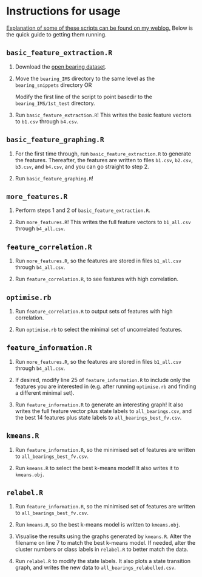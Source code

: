 # Instructions for usage

[Explanation of some of these scripts can be found on my weblog.](http://cowlet.org) Below is the quick guide to getting them running.


## `basic_feature_extraction.R`

1.  Download the [open bearing dataset](http://ti.arc.nasa.gov/c/3/).

2.  Move the `bearing_IMS` directory to the same level as the `bearing_snippets` directory OR
    
    Modify the first line of the script to point basedir to the `bearing_IMS/1st_test` directory.

3.  Run `basic_feature_extraction.R`! This writes the basic feature vectors to `b1.csv` through `b4.csv`.


## `basic_feature_graphing.R`

1.  For the first time through, run `basic_feature_extraction.R` to generate the features. Thereafter, the features are written to files `b1.csv`, `b2.csv`, `b3.csv`, and `b4.csv`, and you can go straight to step 2.

2.  Run `basic_feature_graphing.R`! 


## `more_features.R`

1.  Perform steps 1 and 2 of `basic_feature_extraction.R`.

2.  Run `more_features.R`! This writes the full feature vectors to `b1_all.csv` through `b4_all.csv`.


## `feature_correlation.R`

1.  Run `more_features.R`, so the features are stored in files `b1_all.csv` through `b4_all.csv`.

2.  Run `feature_correlation.R`, to see features with high correlation.

## `optimise.rb`

1.  Run `feature_correlation.R` to output sets of features with high correlation.

2.  Run `optimise.rb` to select the minimal set of uncorrelated features.


## `feature_information.R`

1.  Run `more_features.R`, so the features are stored in files `b1_all.csv` through `b4_all.csv`.

2.  If desired, modify line 25 of `feature_information.R` to include only the features you are interested in (e.g. after running `optimise.rb` and finding a different minimal set).

3.  Run `feature_information.R` to generate an interesting graph! It also writes the full feature vector plus state labels to `all_bearings.csv`, and the best 14 features plus state labels to `all_bearings_best_fv.csv`.


## `kmeans.R`

1.  Run `feature_information.R`, so the minimised set of features are written to `all_bearings_best_fv.csv`.

2.  Run `kmeans.R` to select the best k-means model! It also writes it to `kmeans.obj`.


## `relabel.R`

1.  Run `feature_information.R`, so the minimised set of features are written to `all_bearings_best_fv.csv`.

2.  Run `kmeans.R`, so the best k-means model is written to `kmeans.obj`.

3.  Visualise the results using the graphs generated by `kmeans.R`. Alter the filename on line 7 to match the best k-means model. If needed, alter the cluster numbers or class labels in `relabel.R` to better match the data.

3.  Run `relabel.R` to modify the state labels. It also plots a state transition graph, and writes the new data to `all_bearings_relabelled.csv`.

